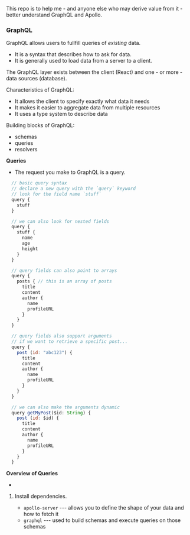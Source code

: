 This repo is to help me - and anyone else who may derive value from it - better understand GraphQL and Apollo.

### GraphQL

GraphQL allows users to fullfill queries of *existing* data.

  * It is a syntax that describes how to ask for data.
  * It is generally used to load data from a server to a client.

The GraphQL layer exists between the client (React) and one - or more - data sources (database).

Characteristics of GraphQL:

  * It allows the client to specify exactly what data it needs
  * It makes it easier to aggregate data from multiple resources 
  * It uses a type system to describe data

Building blocks of GraphQL:

  * schemas
  * queries
  * resolvers

**Queries**
  * The request you make to GraphQL is a query.
  ```js
    // basic query syntax
    // declare a new query with the `query` keyword
    // look for the field name `stuff`
    query {
      stuff
    }

    // we can also look for nested fields
    query {
      stuff {
        name
        age
        height
      }
    }

    // query fields can also point to arrays
    query {
      posts { // this is an array of posts
        title
        content
        author {
          name
          profileURL
        }
      }
    }

    // query fields also support arguments 
    // if we want to retrieve a specific post...
    query {
      post (id: "abc123") {
        title
        content
        author {
          name
          profileURL
        }
      }
    }

    // we can also make the arguments dynamic
    query getMyPost($id: String) {
      post (id: $id) {
        title
        content
        author {
          name
          profileURL
        }
      }
    }
  ```

**Overview of Queries**

  * 



1. Install dependencies.

    * `apollo-server` --- allows you to define the shape of your data and how to fetch it
    * `graphql` --- used to build schemas and execute queries on those schemas